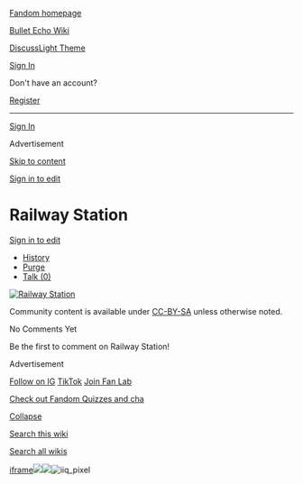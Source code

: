 [Fandom homepage](https://www.fandom.com/)

[Bullet Echo Wiki](https://bullet-echo.fandom.com/)

[Discuss](https://bullet-echo.fandom.com/f "Discuss")[Light Theme](https://bullet-echo.fandom.com/wiki/Railway_Station# "Light Theme")

[Sign In](https://auth.fandom.com/signin?source=mw&redirect=https%3A%2F%2Fbullet-echo.fandom.com%2Fwiki%2FRailway_Station)

Don't have an account?

[Register](https://auth.fandom.com/register?source=mw&redirect=https%3A%2F%2Fbullet-echo.fandom.com%2Fwiki%2FRailway_Station)

* * *

[Sign In](https://auth.fandom.com/signin?source=mw&redirect=https%3A%2F%2Fbullet-echo.fandom.com%2Fwiki%2FRailway_Station)

Advertisement

[Skip to content](https://bullet-echo.fandom.com/wiki/Railway_Station#page-header)

[Sign in to edit](https://auth.fandom.com/signin?redirect=https%3A%2F%2Fbullet-echo.fandom.com%2Fwiki%2FRailway_Station%3Fveaction%3Dedit&uselang=en)

# Railway Station

[Sign in to edit](https://auth.fandom.com/signin?redirect=https%3A%2F%2Fbullet-echo.fandom.com%2Fwiki%2FRailway_Station%3Fveaction%3Dedit&uselang=en)

- [History](https://bullet-echo.fandom.com/wiki/Railway_Station?action=history)
- [Purge](https://bullet-echo.fandom.com/wiki/Railway_Station?action=purge)
- [Talk (0)](https://bullet-echo.fandom.com/wiki/Talk:Railway_Station?action=edit&redlink=1)

[![Railway Station](https://static.wikia.nocookie.net/bullet-echo/images/6/64/Railway_Station.jpg/revision/latest/scale-to-width-down/500?cb=20210309230212)](https://static.wikia.nocookie.net/bullet-echo/images/6/64/Railway_Station.jpg/revision/latest?cb=20210309230212)

Community content is available under [CC-BY-SA](https://www.fandom.com/licensing) unless otherwise noted.

No Comments Yet

Be the first to comment on Railway Station!

Advertisement

[Follow on IG](https://bit.ly/FandomIG) [TikTok](https://bit.ly/TikTokFandom) [Join Fan Lab](https://bit.ly/FanLabWikiBar)

[Check out Fandom Quizzes and cha](https://bit.ly/WBTrivia2)

[Collapse](https://bullet-echo.fandom.com/wiki/Railway_Station# "Collapse")

[Search this wiki](https://bullet-echo.fandom.com/wiki/Special:Search?scope=internal&query=&h=1&isFromHighlightActions=on)

[Search all wikis](https://bullet-echo.fandom.com/wiki/Special:Search?scope=cross-wiki&query=&h=1&isFromHighlightActions=on)

[iframe](https://www.fandom.com/silver-surfer.html?cb=1745205137315)![](https://idsync.rlcdn.com/712315.gif?partner_uid=28f25ed6-ed3a-42a0-8fc8-fbb644b93305)![](https://pixel.tapad.com/idsync/ex/receive?partner_id=3442&partner_device_id=28f25ed6-ed3a-42a0-8fc8-fbb644b93305&partner_url=https://services.fandom.com/identity-storage/external/experian/receiveid/54657c65-22c4-4399-bb1f-57dbfec79130?id=${TA_DEVICE_ID}&partner=TAPAD)![iiq_pixel](https://sync.intentiq.com/profiles_engine/ProfilesEngineServlet?at=20&mi=10&secure=1&dpi=1187275693&iiqidtype=2&iiqpcid=8b6646f6-8d6b-8c69-1e28-83944622b4bc&iiqpciddate=1745205138124&tsrnd=517_1745205138139&vrref=fandom.com&jsver=6.07&dw=1280&dh=1024&dpr=1&lan=en-US&testPercentage=97&testGroup=A&uh=%7B%220%22%3A%22%5C%22Google%20Chrome%5C%22%3Bv%3D%5C%22135%5C%22%2C%20%5C%22Not-A.Brand%5C%22%3Bv%3D%5C%228%5C%22%2C%20%5C%22Chromium%5C%22%3Bv%3D%5C%22135%5C%22%22%2C%221%22%3A%22%3F0%22%2C%222%22%3A%22%5C%22Linux%20x86_64%5C%22%22%2C%223%22%3A%22%5C%22x86%5C%22%22%2C%224%22%3A%22%5C%2264%5C%22%22%2C%226%22%3A%22%5C%226.6.72%5C%22%22%2C%227%22%3A%22%3F0%22%2C%228%22%3A%22%5C%22Google%20Chrome%5C%22%3Bv%3D%5C%22135.0.7049.95%5C%22%2C%20%5C%22Not-A.Brand%5C%22%3Bv%3D%5C%228.0.0.0%5C%22%2C%20%5C%22Chromium%5C%22%3Bv%3D%5C%22135.0.7049.95%5C%22%22%7D&gdpr=0)